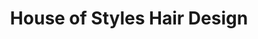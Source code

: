 ---
title: "House of Styles Hair Design"
url: /vaughan/house-of-styles-hair-design/
shop: hairdresser
---